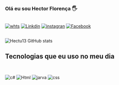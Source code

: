 
### Olá eu sou Hector Florença 🖐️ 



<br/>[![whts](https://img.shields.io/badge/WhatsApp-25D366?style=for-the-badge&logo=whatsapp&logoColor=white
)](https://contate.me/Hector)
[![Linkdin](https://img.shields.io/badge/LinkedIn-0077B5?style=for-the-badge&logo=linkedin&logoColor=white
)](https://www.linkedin.com/in/hector-floren%C3%A7a-361971194/)
[![instagran](https://img.shields.io/badge/Instagram-E4405F?style=for-the-badge&logo=instagram&logoColor=white
)](https://www.instagram.com/hectu13/)
[![Facebook](https://img.shields.io/badge/Facebook-1877F2?style=for-the-badge&logo=facebook&logoColor=white)](https://www.facebook.com/hector.florenca.9) 


<br/>![Hectu13 GitHub stats](https://github-readme-stats.vercel.app/api?username=Hectu13&show_icons=true&theme=highcontrast)

## Tecnologias que eu uso no meu dia 
<br/>

![c#](https://img.shields.io/badge/C%23-239120?style=for-the-badge&logo=c-sharp&logoColor=white)
![Html](https://img.shields.io/badge/HTML5-E34F26?style=for-the-badge&logo=html5&logoColor=white)
![jarva](https://img.shields.io/badge/JavaScript-F7DF1E?style=for-the-badge&logo=javascript&logoColor=black)
![css](https://img.shields.io/badge/CSS-239120?&style=for-the-badge&logo=css3&logoColor=white)
